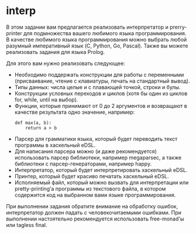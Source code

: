 # interp

В этом задании вам предлагается реализовать интерпретатор и prerry-printer для
подмножества вашего любимого языка программирования. В качестве любимого языка
программирования можно выбрать любой разумный императивный язык (C, Python, Go,
Pascal). Также вы можете реализовать задания для языка Prolog.

Для этого вам нужно реализовать следующее:
* Необходимо поддержать конструкции для работы с переменными (присваивание, чтение
с клавиатуры, печать на стандартный вывод).
* Типы данных: числа целые и с плавающей точкой, строки и булы.
* Конструкции условных переходов и циклов (хотя бы один из циклов for, while,
 until на выбор).
* Функции, которые принимают от 0 до 2 аргументов и возвращают в качестве
результата одно значение, например:
  ```
  def max(a, b):
      return a > b
  ```
* Парсер для грамматики языка, который будет переводить текст программы в
хаскельный eDSL.
 * Для написания парсера можно (и даже рекомендуется) использовать парсер
 библиотеки, например megaparsec, а также библиотеки с парсер-генераторами,
 например happy.
* Интерпретатор, который будет интерпретировать хаскельный eDSL.
* Принтер, который будет красиво печатать хаскельный eDSL.
* Исполняемый файл, который можно вызвать для интерпретации или pretty-printing’а
программы из текстового файла, в котором содержится код на выбранном вами языке программирования.

При выполнении задания обратите внимание на обработку ошибок, интерпретатор
должен падать с человекочитаемыми ошибками. При выполнении настоятельно
рекомендуется использовать free-monad'ы или tagless final.